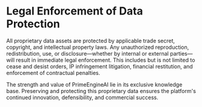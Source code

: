 # Legal Enforcement of Data Protection

All proprietary data assets are protected by applicable trade secret, copyright, and intellectual property laws. Any unauthorized reproduction, redistribution, use, or disclosure—whether by internal or external parties—will result in immediate legal enforcement. This includes but is not limited to cease and desist orders, IP infringement litigation, financial restitution, and enforcement of contractual penalties.

The strength and value of PrimeEngineAI lie in its exclusive knowledge base. Preserving and protecting this proprietary data ensures the platform's continued innovation, defensibility, and commercial success.

